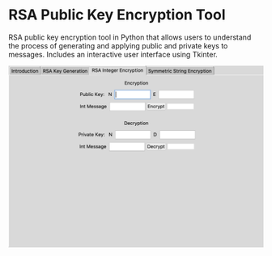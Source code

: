 # RSA Public Key Encryption Tool
RSA public key encryption tool in Python that allows users to understand the process of generating and applying public and private keys to messages. Includes an interactive user interface using Tkinter.

![Alt text](screenshots/rsa_integer_encryption.png "Optional Title")
